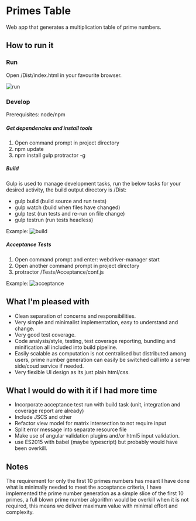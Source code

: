 # Primes Table
Web app that generates a multiplication table of prime numbers.

## How to run it
### Run
Open /Dist/index.html in your favourite browser.

![run](http://i.imgur.com/DAgYzta.png)

### Develop
Prerequisites: node/npm

##### Get dependencies and install tools
1. Open command prompt in project directory
2. npm update
3. npm install gulp protractor -g

##### Build
Gulp is used to manage development tasks, run the below tasks for your desired activity, the build output directory is /Dist:

- gulp build (build source and run tests)
- gulp watch (build when files have changed)
- gulp test (run tests and re-run on file change)
- gulp testrun (run tests headless)

Example:
![build](http://i.imgur.com/1o4gHHg.png)

##### Acceptance Tests
1. Open command prompt and enter: webdriver-manager start
2. Open another command prompt in project directory
3. protractor /Tests/Acceptance/conf.js

Example:
![acceptance](http://i.imgur.com/QjyLe2l.jpg)

## What I'm pleased with
- Clean separation of concerns and responsibilities.
- Very simple and minimalist implementation, easy to understand and change.
- Very good test coverage.
- Code analysis/style, testing, test coverage reporting, bundling and minification all included into build pipeline.
- Easily scalable as computation is not centralised but distributed among users, prime number generation can easily be switched call into a server side/coud service if needed.
- Very flexible UI design as its just plain html/css.

## What I would do with it if I had more time
- Incorporate acceptance test run with build task (unit, integration and coverage report are already)
- Include JSCS and other
- Refactor view model for matrix intersection to not require input
- Split error message into separate resource file
- Make use of angular validation plugins and/or html5 input validation.
- use ES2015 with babel (maybe typescript) but probably would have been overkill.

## Notes
The requirement for only the first 10 primes numbers has meant I have done what is minimally needed to meet the acceptance criteria, I have implemented the prime number generation as a simple slice of the first 10 primes, a full blown prime number algorithm would be overkill when it is not required, this means we deliver maximum value with minimal effort and complexity.
